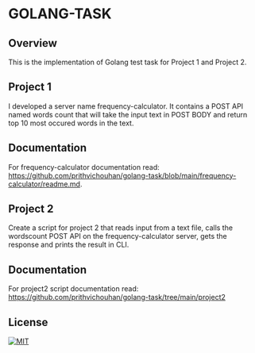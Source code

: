# GOLANG-TASK


## Overview
This is the implementation of Golang test task for Project 1 and Project 2.

## Project 1

I developed a server name frequency-calculator. It contains a POST API named words count that will take the input text in POST BODY and return top 10 most occured words in the text. 

## Documentation
For frequency-calculator documentation read: https://github.com/prithvichouhan/golang-task/blob/main/frequency-calculator/readme.md.


## Project 2

Create a script for project 2 that reads input from a text file, calls the wordscount POST API on the frequency-calculator server, gets the response and prints the result in CLI.

## Documentation
For project2 script documentation read: https://github.com/prithvichouhan/golang-task/tree/main/project2

## License
[![MIT](https://img.shields.io/badge/License-MIT-yellow.svg)](https://opensource.org/licenses/MIT)
